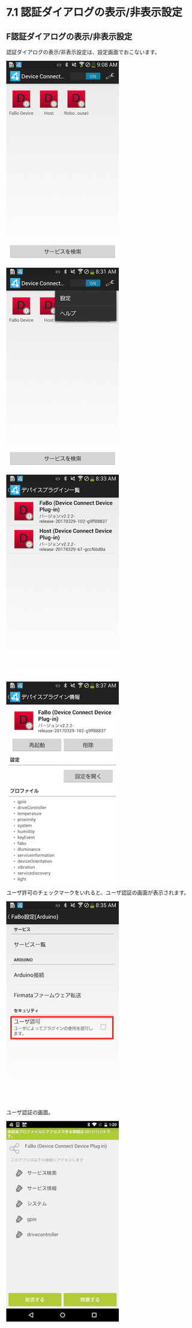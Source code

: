 # 7.1 認証ダイアログの表示/非表示設定

## F認証ダイアログの表示/非表示設定

認証ダイアログの表示/非表示設定は、設定画面でおこないます。

![](./img/oauth001.png)

![](./img/oauth002.png)

![](./img/oauth003.png)

![](./img/oauth004.png)

ユーザ許可のチェックマークをいれると、ユーザ認証の画面が表示されます。

![](./img/oauth005.png)

ユーザ認証の画面。

![](./img/permission001.png)
